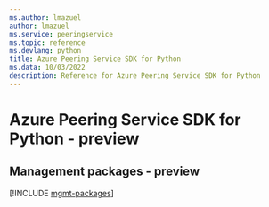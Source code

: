 ```yaml
---
ms.author: lmazuel
author: lmazuel
ms.service: peeringservice
ms.topic: reference
ms.devlang: python
title: Azure Peering Service SDK for Python
ms.data: 10/03/2022
description: Reference for Azure Peering Service SDK for Python
---
```

# Azure Peering Service SDK for Python - preview

## Management packages - preview
[!INCLUDE [mgmt-packages](peering-service-mgmt-index.md)]
